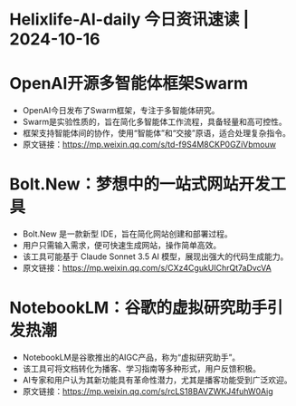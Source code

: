 # Helixlife-AI-daily 今日资讯速读 | 2024-10-16

# **OpenAI开源多智能体框架Swarm**
- OpenAI今日发布了Swarm框架，专注于多智能体研究。
- Swarm是实验性质的，旨在简化多智能体工作流程，具备轻量和高可控性。
- 框架支持智能体间的协作，使用“智能体”和“交接”原语，适合处理复杂指令。
- 原文链接：https://mp.weixin.qq.com/s/td-f9S4M8CKP0GZiVbmouw

# **Bolt.New：梦想中的一站式网站开发工具**
- Bolt.New 是一款新型 IDE，旨在简化网站创建和部署过程。
- 用户只需输入需求，便可快速生成网站，操作简单高效。
- 该工具可能基于 Claude Sonnet 3.5 AI 模型，展现出强大的代码生成能力。
- 原文链接：https://mp.weixin.qq.com/s/CXz4CgukUIChrQt7aDvcVA

# **NotebookLM：谷歌的虚拟研究助手引发热潮**
- NotebookLM是谷歌推出的AIGC产品，称为“虚拟研究助手”。
- 该工具可将文档转化为播客、学习指南等多种形式，用户反馈积极。
- AI专家和用户认为其新功能具有革命性潜力，尤其是播客功能受到广泛欢迎。
- 原文链接：https://mp.weixin.qq.com/s/rcLS18BAVZWKJ4fuhW0Aig


